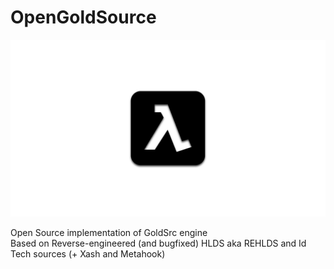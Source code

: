 # OpenGoldSource

![OGS Logo](docs/OGSLogo1920x1080.png?raw=true "OGS Logo")

Open Source implementation of GoldSrc engine  
Based on Reverse-engineered (and bugfixed) HLDS aka REHLDS and Id Tech sources (+ Xash and Metahook)